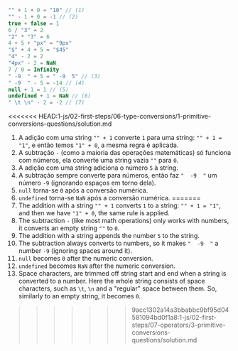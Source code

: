 
```js no-beautify
"" + 1 + 0 = "10" // (1)
"" - 1 + 0 = -1 // (2)
true + false = 1
6 / "3" = 2
"2" * "3" = 6
4 + 5 + "px" = "9px"
"$" + 4 + 5 = "$45"
"4" - 2 = 2
"4px" - 2 = NaN
7 / 0 = Infinity
" -9  " + 5 = " -9  5" // (3)
" -9  " - 5 = -14 // (4)
null + 1 = 1 // (5)
undefined + 1 = NaN // (6)
" \t \n" - 2 = -2 // (7)
```

<<<<<<< HEAD:1-js/02-first-steps/06-type-conversions/1-primitive-conversions-questions/solution.md
1. A adição com uma string `"" + 1` converte `1` para uma string: `"" + 1 = "1"`, e então temos `"1" + 0`, a mesma regra é aplicada.
2. A subtração `-` (como a maioria das operações matemáticas) só funciona com números, ela converte uma string vazia `""` para `0`.
3. A adição com uma string adiciona o número `5` à string.
4. A subtração sempre converte para números, então faz `"  -9  "` um número `-9` (ignorando espaços em torno dela).
5. `null` torna-se `0` após a conversão numérica.
6. `undefined` torna-se `NaN` após a conversão numérica.
=======
1. The addition with a string `"" + 1` converts `1` to a string: `"" + 1 = "1"`, and then we have `"1" + 0`, the same rule is applied.
2. The subtraction `-` (like most math operations) only works with numbers, it converts an empty string `""` to `0`.
3. The addition with a string appends the number `5` to the string.
4. The subtraction always converts to numbers, so it makes `"  -9  "` a number `-9` (ignoring spaces around it).
5. `null` becomes `0` after the numeric conversion.
6. `undefined` becomes `NaN` after the numeric conversion.
7. Space characters, are trimmed off string start and end when a string is converted to a number. Here the whole string consists of space characters, such as `\t`, `\n` and a "regular" space between them. So, similarly to an empty string, it becomes `0`.
>>>>>>> 9acc1302a14a3bbabbc9bf95d04581094bd0f1a8:1-js/02-first-steps/07-operators/3-primitive-conversions-questions/solution.md
